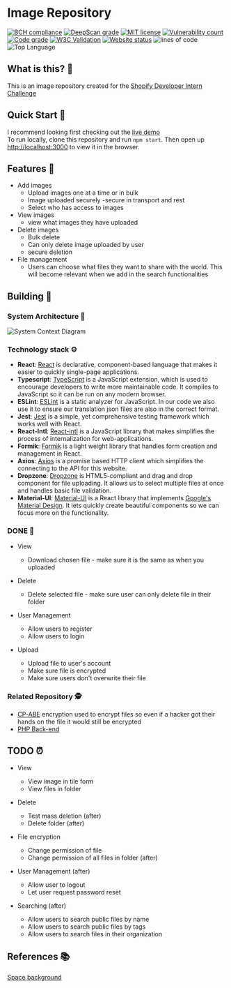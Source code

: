 # Image Repository

[![BCH compliance](https://bettercodehub.com/edge/badge/Aarif123456/image_repository?branch=main)](https://bettercodehub.com/)
[![DeepScan grade](https://deepscan.io/api/teams/14096/projects/17188/branches/386798/badge/grade.svg)](https://deepscan.io/dashboard#view=project&tid=14096&pid=17188&bid=386798)
[![MIT license](https://img.shields.io/github/license/Aarif123456/image_repository?style=for-the-badge)](https://lbesson.mit-license.org/)
[![Vulnerability count](https://img.shields.io/snyk/vulnerabilities/github/Aarif123456/image_repository?style=for-the-badge)](https://snyk.io/)
[![Code grade](https://img.shields.io/lgtm/grade/javascript/github/Aarif123456/image_repository?style=for-the-badge)](https://lgtm.com/projects/g/Aarif123456/image_repository/)
[![W3C Validation](https://img.shields.io/w3c-validation/default?style=for-the-badge&targetUrl=https%3A%2F%2Fabdullaharif.tech%2Fimage_repository%2F)](https://about.validator.nu/)
[![Website status](https://img.shields.io/website?style=for-the-badge&url=https%3A%2F%2Fabdullaharif.tech%2Fimage_repository%2F)](https://abdullaharif.tech/image_repository/)
![lines of code](https://img.shields.io/tokei/lines/github/Aarif123456/image_repository?style=for-the-badge)
![Top Language](https://img.shields.io/github/languages/top/Aarif123456/image_repository?style=for-the-badge)

## What is this? 🤔

This is an image repository created for
the [Shopify Developer Intern Challenge](https://docs.google.com/document/d/1ZKRywXQLZWOqVOHC4JkF3LqdpO3Llpfk_CkZPR8bjak)

## Quick Start :rocket:

I recommend looking first checking out the [live demo](https://abdullaharif.tech/image_repository) \
To run locally, clone this repository and run `npm start`. Then open up [http://localhost:3000](http://localhost:3000) to view it in the browser.

## Features :eyes:

* Add images
    * Upload images one at a time or in bulk
    * Image uploaded securely -secure in transport and rest
    * Select who has access to images
* View images
    * view what images they have uploaded
* Delete images
    * Bulk delete
    * Can only delete image uploaded by user
    * secure deletion
* File management
    * Users can choose what files they want to share with the world. This will become relevant when we add in the search functionalities

## Building :construction:

### System Architecture :european_castle:

![System Context Diagram](https://i.imgur.com/edeuHA6.png)

### Technology stack :gear:

* **React**: [React](https://reactjs.org/) is declarative, component-based language that makes it easier to quickly single-page applications.
* **Typescript**: [TypeScript](https://www.typescriptlang.org/) is a JavaScript extension, which is used to encourage developers to write more maintainable code. It compiles to JavaScript so it can be run on any modern browser.
* **ESLint**: [ESLint](https://eslint.org/) is a static analyzer for JavaScript. In our code we also use it to ensure our translation json files are also in the correct format.
* **Jest**: [Jest](https://jestjs.io/) is a simple, yet comprehensive testing framework which works well with React.
* **React-Intl**: [React-intl](https://formatjs.io/docs/react-intl/) is a JavaScript library that makes simplifies the process of internalization for web-applications.
* **Formik**: [Formik](https://formik.org/docs/overview) is a light weight library that handles form creation and management in React.
* **Axios**: [Axios](https://axios-http.com/) is a promise based HTTP client which simplifies the connecting to the API for this website.
* **Dropzone**: [Dropzone](https://react-dropzone.js.org/) is HTML5-compliant and drag and drop component for file uploading. It allows us to select multiple files at once and handles basic file validation.
* **Material-UI**: [Material-UI](https://material-ui.com/) is a React library that implements [Google's Material Design](https://material.io/design). It lets quickly create beautiful components so we can focus more on the functionality.

### DONE :star2:

* View
    * Download chosen file - make sure it is the same as when you uploaded

* Delete
    * Delete selected file - make sure user can only delete file in their folder

* User Management
    * Allow users to register
    * Allow users to login

* Upload
    * Upload file to user's account
    * Make sure file is encrypted
    * Make sure users don't overwrite their file

### Related Repository :detective:

* [CP-ABE](https://github.com/Aarif123456/mCP-ABE_API/tree/cpabe) encryption used to encrypt files so even if a hacker got their hands on the file it would still be encrypted
* [PHP Back-end](https://github.com/Aarif123456/image_repository_api)

## TODO :alarm_clock:

* View
    * View image in tile form
    * View files in folder

* Delete
    * Test mass deletion (after)
    * Delete folder (after)

* File encryption
    * Change permission of file
    * Change permission of all files in folder (after)

* User Management (after)
    * Allow user to logout
    * Let user request password reset

* Searching (after)
    * Allow users to search public files by name
    * Allow users to search public files by tags
    * Allow users to search files in their organization

## References :books:

[Space background](https://wallpaperaccess.com/4k-space)

